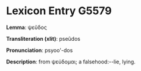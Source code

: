 # Lexicon Entry G5579

**Lemma**: ψεῦδος

**Transliteration (xlit)**: pseûdos

**Pronunciation**: psyoo'-dos

**Description**:
from ψεύδομαι; a falsehood:--lie, lying.
